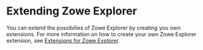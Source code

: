 # Extending Zowe Explorer

You can extend the possibilies of Zowe Explorer by creating you own extensions. For more information on how to create your own Zowe Explorer extension, see [Extensions for Zowe Explorer](https://github.com/zowe/vscode-extension-for-zowe/blob/master/docs/README-Extending.md).
